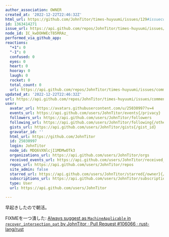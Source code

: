 ```yaml
---
author_association: OWNER
created_at: '2022-12-22T22:46:32Z'
html_url: https://github.com/JohnTitor/times-huyuumi/issues/129#issuecomment-1363414271
id: 1363414271
issue_url: https://api.github.com/repos/JohnTitor/times-huyuumi/issues/129
node_id: IC_kwDOHWEcT85RRAz_
performed_via_github_app: 
reactions:
  "+1": 0
  "-1": 0
  confused: 0
  eyes: 0
  heart: 0
  hooray: 0
  laugh: 0
  rocket: 0
  total_count: 0
  url: https://api.github.com/repos/JohnTitor/times-huyuumi/issues/comments/1363414271/reactions
updated_at: '2022-12-22T22:46:32Z'
url: https://api.github.com/repos/JohnTitor/times-huyuumi/issues/comments/1363414271
user:
  avatar_url: https://avatars.githubusercontent.com/u/25030997?v=4
  events_url: https://api.github.com/users/JohnTitor/events{/privacy}
  followers_url: https://api.github.com/users/JohnTitor/followers
  following_url: https://api.github.com/users/JohnTitor/following{/other_user}
  gists_url: https://api.github.com/users/JohnTitor/gists{/gist_id}
  gravatar_id: ''
  html_url: https://github.com/JohnTitor
  id: 25030997
  login: JohnTitor
  node_id: MDQ6VXNlcjI1MDMwOTk3
  organizations_url: https://api.github.com/users/JohnTitor/orgs
  received_events_url: https://api.github.com/users/JohnTitor/received_events
  repos_url: https://api.github.com/users/JohnTitor/repos
  site_admin: false
  starred_url: https://api.github.com/users/JohnTitor/starred{/owner}{/repo}
  subscriptions_url: https://api.github.com/users/JohnTitor/subscriptions
  type: User
  url: https://api.github.com/users/JohnTitor

---
```

早起きしたので朝活。

FIXMEを一つ潰した: [Always suggest as `MachineApplicable` in `recover_intersection_pat` by JohnTitor · Pull Request #106066 · rust-lang/rust](https://togithub.com/rust-lang/rust/pull/106066)
